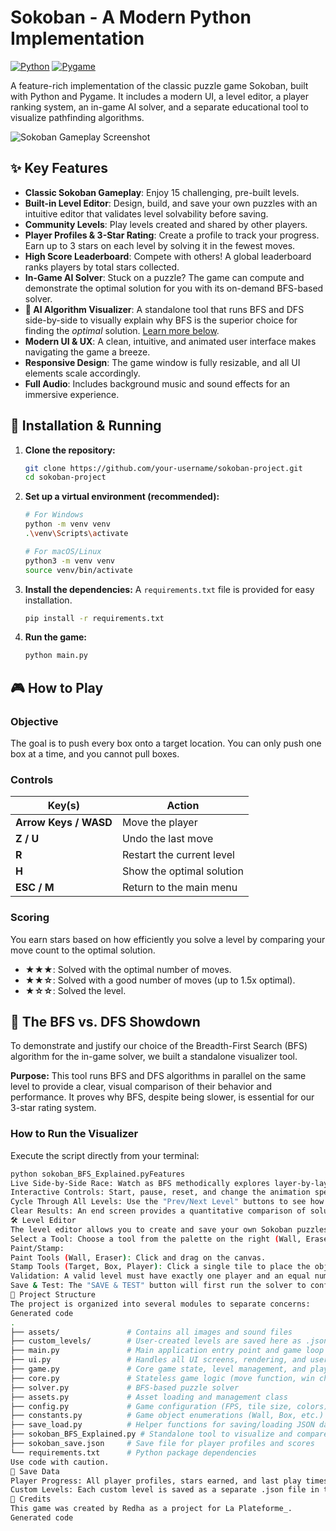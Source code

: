 # Sokoban - A Modern Python Implementation

[![Python](https://img.shields.io/badge/Python-3.8%2B-blue?style=for-the-badge&logo=python)](https://www.python.org/)
[![Pygame](https://img.shields.io/badge/Pygame-2.5.2-green?style=for-the-badge&logo=pygame)](https://www.pygame.org/)

A feature-rich implementation of the classic puzzle game Sokoban, built with Python and Pygame. It includes a modern UI, a level editor, a player ranking system, an in-game AI solver, and a separate educational tool to visualize pathfinding algorithms.

![Sokoban Gameplay Screenshot](https://github.com/user-attachments/assets/b83375c3-1e4e-4e4b-b2c6-d97f5ac04a11)

## ✨ Key Features

-   **Classic Sokoban Gameplay**: Enjoy 15 challenging, pre-built levels.
-   **Built-in Level Editor**: Design, build, and save your own puzzles with an intuitive editor that validates level solvability before saving.
-   **Community Levels**: Play levels created and shared by other players.
-   **Player Profiles & 3-Star Rating**: Create a profile to track your progress. Earn up to 3 stars on each level by solving it in the fewest moves.
-   **High Score Leaderboard**: Compete with others! A global leaderboard ranks players by total stars collected.
-   **In-Game AI Solver**: Stuck on a puzzle? The game can compute and demonstrate the optimal solution for you with its on-demand BFS-based solver.
-   **🤖 AI Algorithm Visualizer**: A standalone tool that runs BFS and DFS side-by-side to visually explain why BFS is the superior choice for finding the *optimal* solution. [Learn more below](#-the-bfs-vs-dfs-showdown).
-   **Modern UI & UX**: A clean, intuitive, and animated user interface makes navigating the game a breeze.
-   **Responsive Design**: The game window is fully resizable, and all UI elements scale accordingly.
-   **Full Audio**: Includes background music and sound effects for an immersive experience.

## 🚀 Installation & Running

1.  **Clone the repository:**
    ```bash
    git clone https://github.com/your-username/sokoban-project.git
    cd sokoban-project
    ```

2.  **Set up a virtual environment (recommended):**
    ```bash
    # For Windows
    python -m venv venv
    .\venv\Scripts\activate

    # For macOS/Linux
    python3 -m venv venv
    source venv/bin/activate
    ```

3.  **Install the dependencies:**
    A `requirements.txt` file is provided for easy installation.
    ```bash
    pip install -r requirements.txt
    ```

4.  **Run the game:**
    ```bash
    python main.py
    ```

## 🎮 How to Play

### Objective

The goal is to push every box onto a target location. You can only push one box at a time, and you cannot pull boxes.

### Controls

| Key(s)              | Action                    |
| ------------------- | ------------------------- |
| **Arrow Keys / WASD** | Move the player           |
| **Z / U**           | Undo the last move        |
| **R**               | Restart the current level |
| **H**               | Show the optimal solution |
| **ESC / M**         | Return to the main menu   |

### Scoring

You earn stars based on how efficiently you solve a level by comparing your move count to the optimal solution.
-   **★★★**: Solved with the optimal number of moves.
-   **★★☆**: Solved with a good number of moves (up to 1.5x optimal).
-   **★☆☆**: Solved the level.

## 🤖 The BFS vs. DFS Showdown

To demonstrate and justify our choice of the Breadth-First Search (BFS) algorithm for the in-game solver, we built a standalone visualizer tool.

**Purpose:** This tool runs BFS and DFS algorithms in parallel on the same level to provide a clear, visual comparison of their behavior and performance. It proves why BFS, despite being slower, is essential for our 3-star rating system.

### How to Run the Visualizer

Execute the script directly from your terminal:

```bash
python sokoban_BFS_Explained.pyFeatures
Live Side-by-Side Race: Watch as BFS methodically explores layer-by-layer while DFS dives deep down potentially inefficient paths.
Interactive Controls: Start, pause, reset, and change the animation speed.
Cycle Through All Levels: Use the "Prev/Next Level" buttons to see how the algorithms fare on different types of puzzles.
Clear Results: An end screen provides a quantitative comparison of solution length, time taken, and states explored, highlighting the winner.
🛠️ Level Editor
The level editor allows you to create and save your own Sokoban puzzles.
Select a Tool: Choose a tool from the palette on the right (Wall, Eraser, Target, Box, Player).
Paint/Stamp:
Paint Tools (Wall, Eraser): Click and drag on the canvas.
Stamp Tools (Target, Box, Player): Click a single tile to place the object.
Validation: A valid level must have exactly one player and an equal number of boxes and targets.
Save & Test: The "SAVE & TEST" button will first run the solver to confirm the level is solvable. If it is, your level is saved to the custom_levels/ directory and becomes available in the "Community Levels" menu.
📂 Project Structure
The project is organized into several modules to separate concerns:
Generated code
.
├── assets/               # Contains all images and sound files
├── custom_levels/        # User-created levels are saved here as .json
├── main.py               # Main application entry point and game loop manager
├── ui.py                 # Handles all UI screens, rendering, and user input
├── game.py               # Core game state, level management, and player data
├── core.py               # Stateless game logic (move function, win check)
├── solver.py             # BFS-based puzzle solver
├── assets.py             # Asset loading and management class
├── config.py             # Game configuration (FPS, tile size, colors)
├── constants.py          # Game object enumerations (Wall, Box, etc.)
├── save_load.py          # Helper functions for saving/loading JSON data
├── sokoban_BFS_Explained.py # Standalone tool to visualize and compare AI algorithms
├── sokoban_save.json     # Save file for player profiles and scores
└── requirements.txt      # Python package dependencies
Use code with caution.
💾 Save Data
Player Progress: All player profiles, stars earned, and last play times are stored in sokoban_save.json.
Custom Levels: Each custom level is saved as a separate .json file in the custom_levels/ directory, named PlayerName_1.json, etc.
🙏 Credits
This game was created by Redha as a project for La Plateforme_.
Generated code
